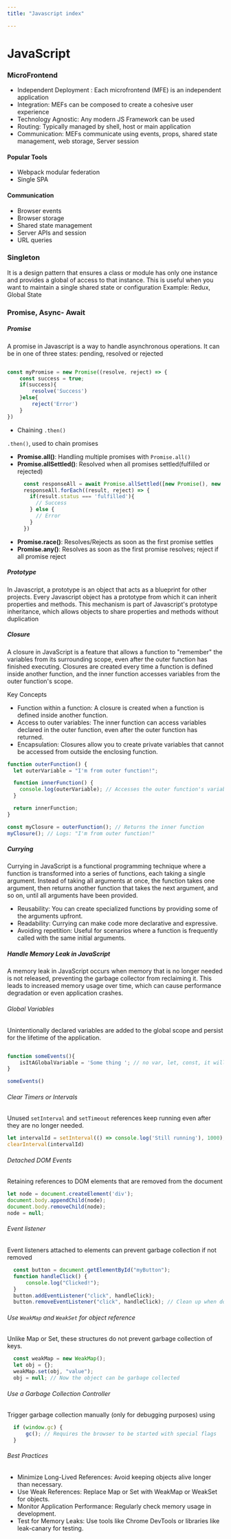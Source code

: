 ```yaml
---
title: "Javascript index"

---
```


# JavaScript 

### MicroFrontend 
-	Independent Deployment : Each microfrontend (MFE) is an independent application
-	Integration: MEFs can be  composed to create a cohesive user experience
-	Technology Agnostic:  Any modern JS Framework can be used
-	Routing: Typically managed by shell, host or main application
-	Communication: MEFs communicate using events, props, shared state management, web storage, Server session

#### Popular Tools 
- Webpack modular federation 
- Single SPA 

#### Communication
- Browser events 
- Browser storage 
- Shared state management 
- Server APIs and session 
- URL queries 


### Singleton 
It is a design pattern that ensures a class or module has only one instance and provides a global of access to that instance. This is useful when you want to maintain a single shared state or configuration
Example: Redux, Global State 


### Promise, Async- Await 

##### Promise 
A promise in Javascript is a way to handle asynchronous operations. It can be in one of three states: 
pending, resolved or rejected 

```javascript

const myPromise = new Promise((resolve, reject) => {
	const success = true;
	if(success){
		resolve('Success')
    }else{
		reject('Error')
    }
})

```

- Chaining `.then()`

`.then()`, used to chain promises 

- **Promise.all()**:  Handling multiple promises with `Promise.all()`
- **Promise.allSettled()**: Resolved when all promises settled(fulfilled or rejected)
  ```javascript
    const responseAll = await Promise.allSettled([new Promise(), new Promise(), new Promise()]);
    responseAll.forEach((result, reject) => {
      if(result.status === 'fulfilled'){
        // Success 
      } else {
        // Error 
      }
    })
  ``` 
- **Promise.race()**: Resolves/Rejects as soon as the first promise settles 
- **Promise.any()**: Resolves as soon as the first promise resolves; reject if all promise reject 

##### Prototype 
In Javascript, a prototype is an object that acts as a blueprint for other projects. Every Javascript object has a prototype
from which it can inherit properties and methods. This mechanism is part of Javascript's prototype inheritance, which
allows objects to share properties and methods without duplication


##### Closure 
A closure in JavaScript is a feature that allows a function to "remember" the variables from its surrounding scope, even after the outer function has finished executing. Closures are created every time a function is defined inside another function, and the inner function accesses variables from the outer function's scope.

Key Concepts
- Function within a function: A closure is created when a function is defined inside another function.
- Access to outer variables: The inner function can access variables declared in the outer function, even after the outer function has returned.
- Encapsulation: Closures allow you to create private variables that cannot be accessed from outside the enclosing function.
```javascript
function outerFunction() {
  let outerVariable = "I'm from outer function!";

  function innerFunction() {
    console.log(outerVariable); // Accesses the outer function's variable
  }

  return innerFunction;
}

const myClosure = outerFunction(); // Returns the inner function
myClosure(); // Logs: "I'm from outer function!"
```


##### Currying 
Currying in JavaScript is a functional programming technique where a function is transformed into a series of functions, each taking a single argument. Instead of taking all arguments at once, the function takes one argument, then returns another function that takes the next argument, and so on, until all arguments have been provided.

- Reusability: You can create specialized functions by providing some of the arguments upfront.
- Readability: Currying can make code more declarative and expressive.
- Avoiding repetition: Useful for scenarios where a function is frequently called with the same initial arguments.

##### Handle Memory Leak in JavaScript
A memory leak in JavaScript occurs when memory that is no longer needed is not released, preventing the garbage collector from reclaiming it. This leads to increased memory usage over time, which can cause performance degradation or even application crashes.

###### Global Variables
Unintentionally declared variables are added to the global scope and persist for the lifetime of the application.
```javascript

function someEvents(){
	isItAGlobalVariable = 'Some thing '; // no var, let, const, it will act as global variable 
}

someEvents()

```

###### Clear Timers or Intervals 
Unused `setInterval` and `setTimeout` references keep running even after they are no longer needed.
```javascript
let intervalId = setInterval(() => console.log('Still running'), 1000);
clearInterval(intervalId)
```

###### Detached DOM Events 
Retaining references to DOM elements that are removed from the document
```javascript
let node = document.createElement('div');
document.body.appendChild(node);
document.body.removeChild(node);
node = null; 
```


###### Event listener
Event listeners attached to elements can prevent garbage collection if not removed 
```javascript
  const button = document.getElementById("myButton");
  function handleClick() {
      console.log("Clicked!");
  }
  button.addEventListener("click", handleClick);
  button.removeEventListener("click", handleClick); // Clean up when done
```

###### Use `WeakMap` and `WeakSet` for object reference 
Unlike Map or Set, these structures do not prevent garbage collection of keys.
```javascript
  const weakMap = new WeakMap();
  let obj = {};
  weakMap.set(obj, "value");
  obj = null; // Now the object can be garbage collected
```

###### Use a Garbage Collection Controller
Trigger garbage collection manually (only for debugging purposes) using
```javascript
  if (window.gc) {
      gc(); // Requires the browser to be started with special flags
  }
```

###### Best Practices 
- Minimize Long-Lived References: Avoid keeping objects alive longer than necessary.
- Use Weak References: Replace Map or Set with WeakMap or WeakSet for objects.
- Monitor Application Performance: Regularly check memory usage in development.
- Test for Memory Leaks: Use tools like Chrome DevTools or libraries like leak-canary for testing.